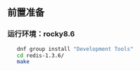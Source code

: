 ## 前置准备
### 运行环境：rocky8.6

```bash
   dnf group install "Development Tools"
   cd redis-1.3.6/
   make
```
